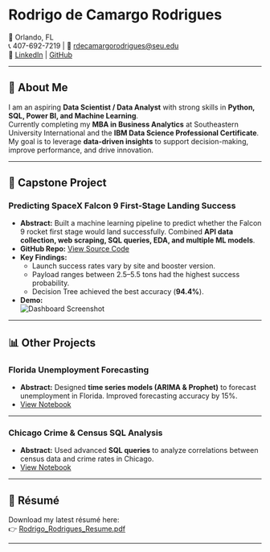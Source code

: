 # Rodrigo de Camargo Rodrigues

📍 Orlando, FL  
📞 407-692-7219 | 📧 rdecamargorodrigues@seu.edu  
🔗 [LinkedIn](https://www.linkedin.com/in/rodrigo-rodrigues-9368171a/) | [GitHub](https://github.com/digaorcr/Portfolio)  

---

## 👋 About Me
I am an aspiring **Data Scientist / Data Analyst** with strong skills in **Python, SQL, Power BI, and Machine Learning**.  
Currently completing my **MBA in Business Analytics** at Southeastern University International and the **IBM Data Science Professional Certificate**.  
My goal is to leverage **data-driven insights** to support decision-making, improve performance, and drive innovation.  

---

## 🚀 Capstone Project  
### Predicting SpaceX Falcon 9 First-Stage Landing Success
- **Abstract:** Built a machine learning pipeline to predict whether the Falcon 9 rocket first stage would land successfully. Combined **API data collection, web scraping, SQL queries, EDA, and multiple ML models**.  
- **GitHub Repo:** [View Source Code](https://github.com/digaorcr/Capstone)  
- **Key Findings:**  
  - Launch success rates vary by site and booster version.  
  - Payload ranges between 2.5–5.5 tons had the highest success probability.  
  - Decision Tree achieved the best accuracy (**94.4%**).  
- **Demo:**  
  ![Dashboard Screenshot](https://raw.githubusercontent.com/digaorcr/Capstone/main/screenshot_dashboard.png)  

---

## 📊 Other Projects  

### Florida Unemployment Forecasting  
- **Abstract:** Designed **time series models (ARIMA & Prophet)** to forecast unemployment in Florida. Improved forecasting accuracy by 15%.  
- [View Notebook](https://github.com/digaorcr/Portfolio/tree/main/Unemployment-Forecast)

---

### Chicago Crime & Census SQL Analysis  
- **Abstract:** Used advanced **SQL queries** to analyze correlations between census data and crime rates in Chicago.  
- [View Notebook](https://github.com/digaorcr/Portfolio/tree/main/Chicago-Crime-SQL)

---

## 📄 Résumé  
Download my latest résumé here:  
👉 [Rodrigo_Rodrigues_Resume.pdf](./Rodrigo_Rodrigues_Resume.pdf)

---
